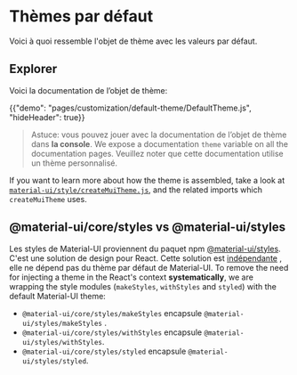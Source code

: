 # Thèmes par défaut

<p class="description">Voici à quoi ressemble l'objet de thème avec les valeurs par défaut.</p>

## Explorer

Voici la documentation de l’objet de thème:

{{"demo": "pages/customization/default-theme/DefaultTheme.js", "hideHeader": true}}

> Astuce: vous pouvez jouer avec la documentation de l’objet de thème dans **la console**. We expose a documentation `theme` variable on all the documentation pages. Veuillez noter que cette documentation utilise un thème personnalisé.

If you want to learn more about how the theme is assembled, take a look at [`material-ui/style/createMuiTheme.js`](https://github.com/mui-org/material-ui/blob/master/packages/material-ui/src/styles/createMuiTheme.js), and the related imports which `createMuiTheme` uses.

## @material-ui/core/styles vs @material-ui/styles

Les styles de Material-UI proviennent du paquet npm [@material-ui/styles](/styles/basics/). C'est une solution de design pour React. Cette solution est [indépendante](https://bundlephobia.com/result?p=@material-ui/styles) , elle ne dépend pas du thème par défaut de Material-UI. To remove the need for injecting a theme in the React's context **systematically**, we are wrapping the style modules (`makeStyles`, `withStyles` and `styled`) with the default Material-UI theme:

- `@material-ui/core/styles/makeStyles` encapsule `@material-ui/styles/makeStyles` .
- `@material-ui/core/styles/withStyles` encapsule `@material-ui/styles/withStyles`.
- `@material-ui/core/styles/styled` encapsule `@material-ui/styles/styled`.